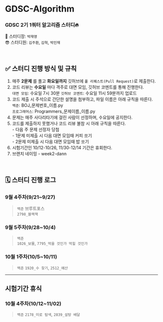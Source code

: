 # GDSC-Algorithm
### GDSC 2기 1쿼터 알고리즘 스터디🔥  

👻 스터디장: `박재영`  
😎 스터디원: `김주환`, `김혁`, `박인재`

<br/>

## ✅ 스터디 진행 방식 및 규칙
1. 매주 __2문제__ 를 풀고 __화요일까지__ 깃허브에 `풀 리퀘스트(Pull Request)`로 제출한다.
2. 코드 리뷰는 __수요일__ 마다 격주로 대면 모임, 깃허브 코멘트를 통해 진행한다.  
  `대면 모임`: 수요일 7시 30분 
  `깃허브 코멘트`: 수요일 11시 59분까지 업로드 
3. 코드 제출 시 주석으로 간단한 설명을 첨부하고, 파일 이름은 아래 규칙을 따른다.  
  `백준`: BOJ_문제번호_이름.py  
  `프로그래머스`: Programmers_문제이름_이름.py  
4. 문제는 매주 사다리타기에 걸린 사람이 선정하며, 수요일에 공지한다.
5. 코드를 제출하지 못했거나 코드 리뷰 불참 시 아래 규칙을 따른다.  
  \- 다음 주 문제 선정자 당첨  
  \- 1문제 미제출 시 다음 대면 모임때 커피 쏘기  
  \- 2문제 미제출 시 다음 대면 모임때 밥 쏘기  
6. 시험기간인 10/12-10/26, 11/30-12/14 기간은 휴회한다.
7. 브랜치 네이밍
  \- week2-dann


<br/>

## 🗓 스터디 진행 로그
### 9월 4주차(9/21~9/27)  
> `백준` 브루트포스  
> `2798_블랙잭`  
### 9월 5주차(9/28~10/4)  
> `백준`  
> `1026_보물`, `7795_먹을 것인가 먹힐 것인가`
### 10월 1주차(10/5~10/11)
> `백준`
> `1920_수 찾기`, `2512_예산`
---------------
## 시험기간 휴식 
### 10월 4주차(10/12~11/02)
> `백준`
> `2178_미로 탐색`, `2839_설탕 배달`
